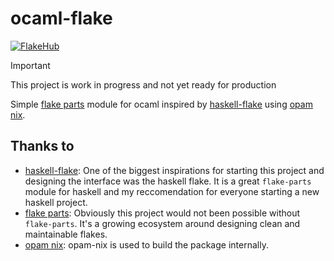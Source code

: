 # ocaml-flake

[![FlakeHub](https://img.shields.io/endpoint?url=https://flakehub.com/f/9glenda/ocaml-flake/badge)](https://flakehub.com/flake/9glenda/ocaml-flake)


> [!IMPORTANT]
> 
> This project is work in progress and not yet ready for production

Simple [flake parts](https://github.com/hercules-ci/flake-parts) module for ocaml inspired by [haskell-flake](https://github.com/srid/haskell-flake) using [opam nix](https://github.com/tweag/opam-nix).

## Thanks to 
- [haskell-flake](https://github.com/srid/haskell-flake): One of the biggest inspirations for starting this project and designing the interface was the haskell flake. It is a great `flake-parts` module for haskell and my reccomendation for everyone starting a new haskell project.
- [flake parts](https://github.com/hercules-ci/flake-parts): Obviously this project would not been possible without `flake-parts`. It's a growing ecosystem around designing clean and maintainable flakes.
- [opam nix](https://github.com/tweag/opam-nix): opam-nix is used to build the package internally.
